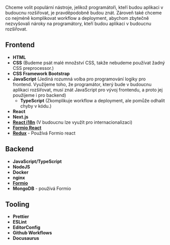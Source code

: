 Chceme volit populární nástroje, jelikož programátoři, kteří budou aplikaci
v budoucnu rozšiřovat, je pravděpodobně budou znát. Zároveň také chceme
co nejméně komplikovat workflow a deployment, abychom zbytečně nezvyšovali
nároky na programátory, kteří budou aplikaci v budoucnu rozšiřovat.

## Frontend

-   **HTML**
-   **CSS** (Budeme psát malé množství CSS, takže nebudeme používat žadný CSS preprocessor.)
-   **CSS Framework Bootstrap**
-   **JavaScript** (Jediná rozumná volba pro programování logiky pro frontend. Využijeme toho, že programátor,
    který bude v budoucnu aplikaci rozšiřovat, musí znát JavaScript pro vývoj frontendu, a proto jej použijeme i pro backend)
    -   **TypeScript** (Zkomplikuje workflow a deployment, ale pomůže odhalit chyby v kódu.)
-   **React**
-   **Next.js**
-   **[React i18n](https://github.com/i18next/react-i18next)** (V budoucnu lze využít pro internacionalizaci)
-   **[Formio React](https://github.com/formio/react/tree/master)**
-   **[Redux](https://redux.js.org/)** - Používá Formio react

## Backend

-   **JavaScript/TypeScript**
-   **NodeJS**
-   **Docker**
-   **nginx**
-   **[Formio](https://github.com/formio/formio)**
-   **MongoDB** - používá Formio

## Tooling

-   **Prettier**
-   **ESLint**
-   **EditorConfig**
-   **Github Workflows**
-   **Docusaurus**
